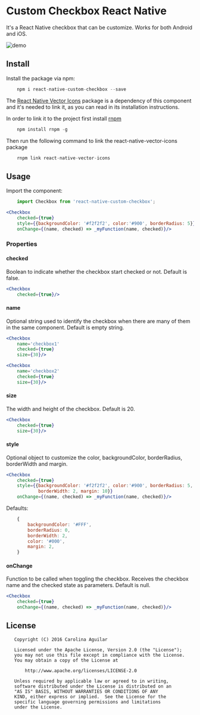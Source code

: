 
# Custom Checkbox React Native

It's a React Native checkbox that can be customize. Works for both Android and iOS.

![demo](https://raw.githubusercontent.com/caroaguilar/images-gifs/master/react-native-custom-checkbox/demo.gif)

## Install

Install the package via npm:

```javascript
    npm i react-native-custom-checkbox --save
```

The [React Native Vector Icons](https://github.com/oblador/react-native-vector-icons)
package is a dependency of this component and it's needed to link it, as you can
read in its installation instructions.

In order to link it to the project first install [rnpm](https://github.com/rnpm/rnpm)

```javascript
    npm install rnpm -g
```

Then run the following command to link the react-native-vector-icons package

```javascript
    rnpm link react-native-vector-icons
```

## Usage

Import the component:

```javascript
    import Checkbox from 'react-native-custom-checkbox';
```

```jsx
<Checkbox
    checked={true}
    style={{backgroundColor: '#f2f2f2', color:'#900', borderRadius: 5}}
    onChange={(name, checked) => _myFunction(name, checked)}/>
```

### Properties

#### checked

Boolean to indicate whether the checkbox start checked or not. Default is false.

```jsx
<Checkbox
    checked={true}/>
```

#### name

Optional string used to identify the checkbox when there are many of them in the
same component. Default is empty string.

```jsx
<Checkbox
    name='checkbox1'
    checked={true}
    size={30}/>
```

```jsx
<Checkbox
    name='checkbox2'
    checked={true}
    size={30}/>
```

#### size

The width and height of the checkbox. Default is 20.

```jsx
<Checkbox
    checked={true}
    size={30}/>
```

#### style

Optional object to customize the color, backgroundColor, borderRadius,
borderWidth and margin.

```jsx
<Checkbox
    checked={true}
    style={{backgroundColor: '#f2f2f2', color:'#900', borderRadius: 5,
            borderWidth: 2, margin: 10}}
    onChange={(name, checked) => _myFunction(name, checked)}/>
```

Defaults:
```javascript
    {
        backgroundColor: '#FFF',
        borderRadius: 0,
        borderWidth: 2,
        color: '#000',
        margin: 2,
    }
```

#### onChange
Function to be called when toggling the checkbox. Receives the checkbox name and
the checked state as parameters. Default is null.

```jsx
<Checkbox
    checked={true}
    onChange={(name, checked) => _myFunction(name, checked)}/>
```

## License

```
   Copyright (C) 2016 Carolina Aguilar

   Licensed under the Apache License, Version 2.0 (the "License");
   you may not use this file except in compliance with the License.
   You may obtain a copy of the License at

       http://www.apache.org/licenses/LICENSE-2.0

   Unless required by applicable law or agreed to in writing,
   software distributed under the License is distributed on an
   "AS IS" BASIS, WITHOUT WARRANTIES OR CONDITIONS OF ANY
   KIND, either express or implied.  See the License for the
   specific language governing permissions and limitations
   under the License.
```
